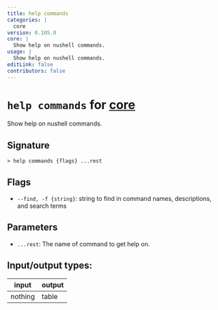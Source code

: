 ```yaml
---
title: help commands
categories: |
  core
version: 0.105.0
core: |
  Show help on nushell commands.
usage: |
  Show help on nushell commands.
editLink: false
contributors: false
---
```

<!-- This file is automatically generated. Please edit the command in https://github.com/nushell/nushell instead. -->

# `help commands` for [core](/commands/categories/core.md)

<div class='command-title'>Show help on nushell commands.</div>

## Signature

```> help commands {flags} ...rest```

## Flags

 -  `--find, -f {string}`: string to find in command names, descriptions, and search terms

## Parameters

 -  `...rest`: The name of command to get help on.


## Input/output types:

| input   | output |
| ------- | ------ |
| nothing | table  |